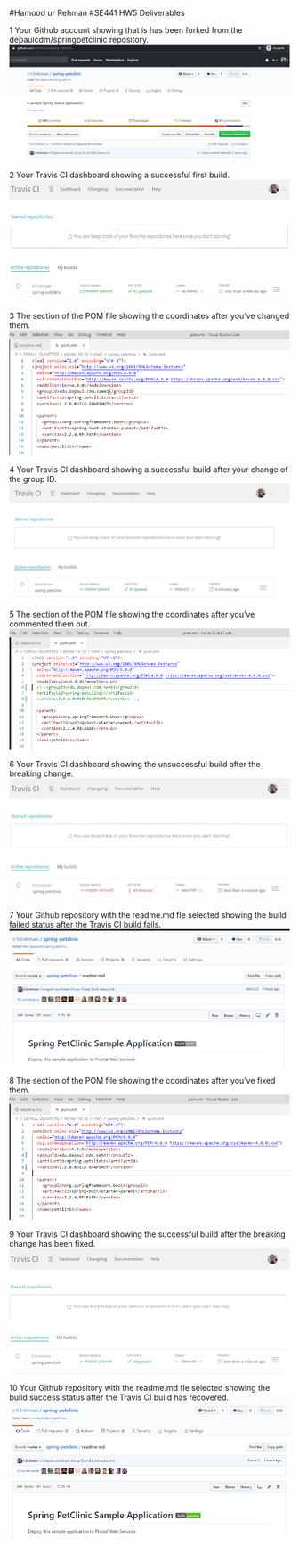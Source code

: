 #Hamood ur Rehman
#SE441 HW5 Deliverables

1 Your Github account showing that is has been forked from the depaulcdm/springpetclinic repository.
    ![Forked Repository](figures/A-forked.PNG) <br/>

2 Your Travis CI dashboard showing a successful first build.
    ![First Build](figures/B-first-build.PNG) <br/>

3 The section of the POM file showing the coordinates after you’ve changed them.
    ![POM Coordinates](figures/C-pom-change.PNG) <br/>

4 Your Travis CI dashboard showing a successful build after your change of the group ID.
    ![Second Build](figures/D-second-build.PNG) <br/>

5 The section of the POM file showing the coordinates after you’ve commented them out.
    ![POM Commented](figures/E-pom-commented.PNG) <br/>

6 Your Travis CI dashboard showing the unsuccessful build after the breaking change.
    ![Failed Build](figures/F-fail-build.PNG) <br/>

7 Your Github repository with the readme.md fle selected showing the build failed status after the Travis CI build fails.
    ![Git Failed Build](figures/G-git-fail-build.PNG) <br/>

8 The section of the POM file showing the coordinates after you’ve fixed them.
    ![POM Fixed Coordinates](figures/H-pom-fixed.PNG) <br/>

9 Your Travis CI dashboard showing the successful build after the breaking change has been fixed.
    ![Build Fixed](figures/I-travis-build-fixed.PNG) <br/>

10 Your Github repository with the readme.md fle selected showing the build success status after the Travis CI build has recovered.
    ![Git Build Fixed](figures/J-git-build-fixed.PNG) <br/>